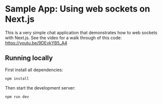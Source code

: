 # Sample App: Using web sockets on Next.js

This is a very simple chat application that demonstrates how to web sockets with Next.js. See the video for a walk through of this code: https://youtu.be/9DEvkYB5_A4

## Running locally

First install all dependencies:

```bash
npm install
```

Then start the development server:

```bash
npm run dev
```
